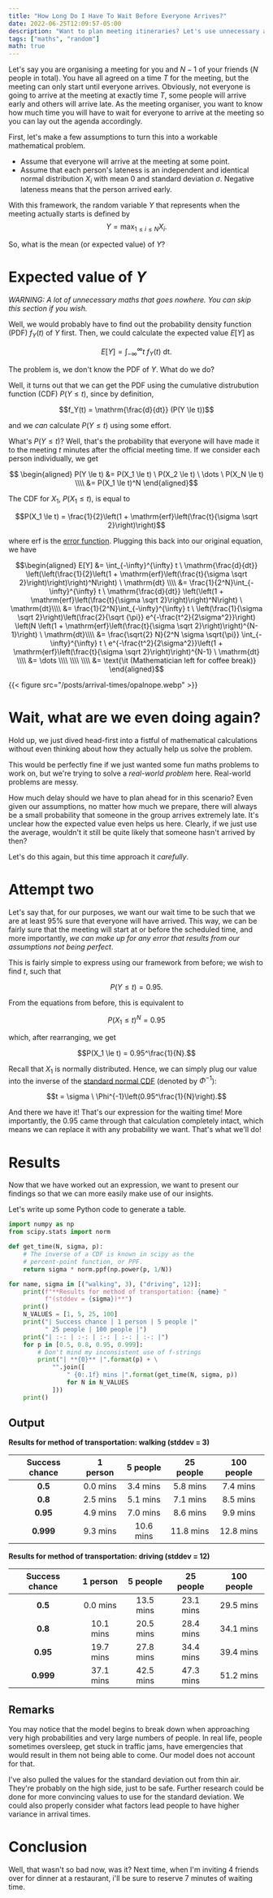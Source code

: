 ```yaml
---
title: "How Long Do I Have To Wait Before Everyone Arrives?"
date: 2022-06-25T12:09:57-05:00
description: "Want to plan meeting itineraries? Let's use unnecessary amounts of maths! Hmm... ...wait, what are we doing again?"
tags: ["maths", "random"]
math: true
---
```


Let's say you are organising a meeting for you and $N-1$ of your friends ($N$ people in total). You have all agreed on a time $T$ for the meeting, but the meeting can only start until everyone arrives. Obviously, not everyone is going to arrive at the meeting at exactly time $T$, some people will arrive early and others will arrive late. As the meeting organiser, you want to know how much time you will have to wait for everyone to arrive at the meeting so you can lay out the agenda accordingly.

First, let's make a few assumptions to turn this into a workable mathematical problem.
- Assume that everyone will arrive at the meeting at some point.
- Assume that each person's lateness is an independent and identical normal distribution $X_i$ with mean $0$ and standard deviation $\sigma$. Negative lateness means that the person arrived early.

With this framework, the random variable $Y$ that represents when the meeting actually starts is defined by
$$Y = \max_{1 \le i \le N} X_i.$$

So, what is the mean (or expected value) of $Y$?

# Expected value of $Y$

*WARNING: A lot of unnecessary maths that goes nowhere. You can skip this section if you wish.*

Well, we would probably have to find out the probability density function (PDF) $f_Y(t)$ of $Y$ first. Then, we could calculate the expected value $E[Y]$ as 

$$E[Y] = \int_{-\infty}^{\infty} t \ f_Y(t) \ \mathrm{dt}.$$

The problem is, we don't know the PDF of $Y$. What do we do?

Well, it turns out that we can get the PDF using the cumulative distrubution function (CDF) $P(Y \le t)$, since by definition,

$$f_Y(t) = \mathrm{\frac{d}{dt}} (P(Y \le t))$$

and we *can* calculate $P(Y \le t)$  using some effort.

What's $P(Y \le t)$? Well, that's the probability that everyone will have made it to the meeting $t$ minutes after the official meeting time. If we consider each person individually, we get

$$
\begin{aligned}
P(Y \le t) &= P(X_1 \le t) \ P(X_2 \le t) \ \dots \ P(X_N \le t) \\\\
&= P(X_1 \le t)^N
\end{aligned}$$

The CDF for $X_1$, $P(X_1 \le t)$, is equal to

$$P(X_1 \le t) = \frac{1}{2}\left(1 + \mathrm{erf}\left(\frac{t}{\sigma \sqrt 2}\right)\right)$$

where $\mathrm{erf}$ is the [error function](https://en.wikipedia.org/wiki/Error_function). Plugging this back into our original equation, we have

$$\begin{aligned}
E[Y] &= \int_{-\infty}^{\infty} t \ \mathrm{\frac{d}{dt}} \left(\left(\frac{1}{2}\left(1 + \mathrm{erf}\left(\frac{t}{\sigma \sqrt 2}\right)\right)\right)^N\right) \ \mathrm{dt} \\\\ 
&= \frac{1}{2^N}\int_{-\infty}^{\infty} t \ \mathrm{\frac{d}{dt}} \left(\left(1 + \mathrm{erf}\left(\frac{t}{\sigma \sqrt 2}\right)\right)^N\right) \ \mathrm{dt}\\\\
&= \frac{1}{2^N}\int_{-\infty}^{\infty} t \ \left(\frac{1}{\sigma \sqrt 2}\right)\left(\frac{2}{\sqrt {\pi}} e^{-\frac{t^2}{2\sigma^2}}\right) \left(N \left(1 + \mathrm{erf}\left(\frac{t}{\sigma \sqrt 2}\right)\right)^{N-1}\right) \ \mathrm{dt}\\\\
&= \frac{\sqrt{2} N}{2^N \sigma \sqrt{\pi}} \int_{-\infty}^{\infty} t \ e^{-\frac{t^2}{2\sigma^2}}\left(1 + \mathrm{erf}\left(\frac{t}{\sigma \sqrt 2}\right)\right)^{N-1} \ \mathrm{dt} \\\\
&= \dots \\\\
\\\\
\\\\
&= \text{\it (Mathematician left for coffee break)}
\end{aligned}$$

{{< figure src="/posts/arrival-times/opalnope.webp" >}}

# Wait, what are we even doing again?
Hold up, we just dived head-first into a fistful of mathematical calculations without even thinking about how they actually help us solve the problem.

This would be perfectly fine if we just wanted some fun maths problems to work on, but we're trying to solve a *real-world problem* here. Real-world problems are messy.

How much delay should we have to plan ahead for in this scenario? Even given our assumptions, no matter how much we prepare, there will always be a small probability that someone in the group arrives extremely late. It's unclear how the expected value even helps us here. Clearly, if we just use the average, wouldn't it still be quite likely that someone hasn't arrived by then?

Let's do this again, but this time approach it *carefully*.

# Attempt two

Let's say that, for our purposes, we want our wait time to be such that we are at least 95% sure that everyone will have arrived. This way, we can be fairly sure that the meeting will start at or before the scheduled time, and more importantly, *we can make up for any error that results from our assumptions not being perfect*.

This is fairly simple to express using our framework from before; we wish to find $t$, such that

$$P(Y \le t) = 0.95.$$

From the equations from before, this is equivalent to

$$P(X_1 \le t)^N = 0.95$$

which, after rearranging, we get

$$P(X_1 \le t) = 0.95^\frac{1}{N}.$$

Recall that $X_1$ is normally distributed. Hence, we can simply plug our value into the inverse of the [standard normal CDF](https://en.wikipedia.org/wiki/Normal_distribution#Cumulative_distribution_functions) (denoted by $\Phi^{-1}$):

$$t = \sigma \ \Phi^{-1}\left(0.95^\frac{1}{N}\right).$$

And there we have it! That's our expression for the waiting time! More importantly, the 0.95 came through that calculation completely intact, which means we can replace it with any probability we want. That's what we'll do!

# Results
Now that we have worked out an expression, we want to present our findings so that we can more easily make use of our insights.

Let's write up some Python code to generate a table.
```py
import numpy as np
from scipy.stats import norm

def get_time(N, sigma, p):
    # The inverse of a CDF is known in scipy as the
    # percent-point function, or PPF.
    return sigma * norm.ppf(np.power(p, 1/N))

for name, sigma in [("walking", 3), ("driving", 12)]:
    print(f"**Results for method of transportation: {name} "
          f"(stddev = {sigma})**")
    print()
    N_VALUES = [1, 5, 25, 100]
    print("| Success chance | 1 person | 5 people |"
          " 25 people | 100 people |")
    print("| :-: | :-: | :-: | :-: | :-: |")
    for p in [0.5, 0.8, 0.95, 0.999]:
        # Don't mind my inconsistent use of f-strings
        print("| **{0}** |".format(p) + \
            "".join([
                " {0:.1f} mins |".format(get_time(N, sigma, p)) 
                for N in N_VALUES
            ]))
    print()
```

## Output
**Results for method of transportation: walking (stddev = 3)**

| Success chance | 1 person | 5 people | 25 people | 100 people |
| :-: | :-: | :-: | :-: | :-: |
| **0.5** | 0.0 mins | 3.4 mins | 5.8 mins | 7.4 mins |
| **0.8** | 2.5 mins | 5.1 mins | 7.1 mins | 8.5 mins |
| **0.95** | 4.9 mins | 7.0 mins | 8.6 mins | 9.9 mins |
| **0.999** | 9.3 mins | 10.6 mins | 11.8 mins | 12.8 mins |

**Results for method of transportation: driving (stddev = 12)**

| Success chance | 1 person | 5 people | 25 people | 100 people |
| :-: | :-: | :-: | :-: | :-: |
| **0.5** | 0.0 mins | 13.5 mins | 23.1 mins | 29.5 mins |
| **0.8** | 10.1 mins | 20.5 mins | 28.4 mins | 34.1 mins |
| **0.95** | 19.7 mins | 27.8 mins | 34.4 mins | 39.4 mins |
| **0.999** | 37.1 mins | 42.5 mins | 47.3 mins | 51.2 mins |

## Remarks
You may notice that the model begins to break down when approaching very high probabilities and very large numbers of people. In real life, people sometimes oversleep, get stuck in traffic jams, have emergencies that would result in them not being able to come. Our model does not account for that.

I've also pulled the values for the standard deviation out from thin air. They're probably on the high side, just to be safe. Further research could be done for more convincing values to use for the standard deviation. We could also properly consider what factors lead people to have higher variance in arrival times.

# Conclusion
Well, that wasn't so bad now, was it? Next time, when I'm inviting 4 friends over for dinner at a restaurant, i'll be sure to reserve 7 minutes of waiting time.
